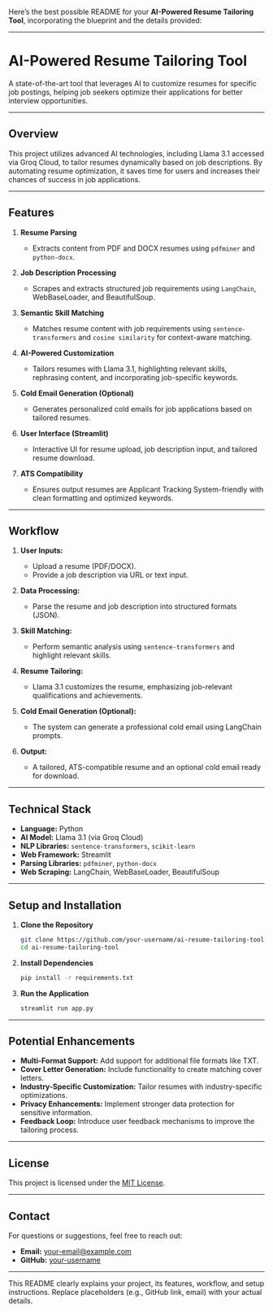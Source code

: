 Here’s the best possible README for your **AI-Powered Resume Tailoring Tool**, incorporating the blueprint and the details provided:

---

# **AI-Powered Resume Tailoring Tool**  
A state-of-the-art tool that leverages AI to customize resumes for specific job postings, helping job seekers optimize their applications for better interview opportunities.  

---

## **Overview**  
This project utilizes advanced AI technologies, including Llama 3.1 accessed via Groq Cloud, to tailor resumes dynamically based on job descriptions. By automating resume optimization, it saves time for users and increases their chances of success in job applications.  

---

## **Features**  
1. **Resume Parsing**  
   - Extracts content from PDF and DOCX resumes using `pdfminer` and `python-docx`.  

2. **Job Description Processing**  
   - Scrapes and extracts structured job requirements using `LangChain`, WebBaseLoader, and BeautifulSoup.  

3. **Semantic Skill Matching**  
   - Matches resume content with job requirements using `sentence-transformers` and `cosine similarity` for context-aware matching.  

4. **AI-Powered Customization**  
   - Tailors resumes with Llama 3.1, highlighting relevant skills, rephrasing content, and incorporating job-specific keywords.  

5. **Cold Email Generation (Optional)**  
   - Generates personalized cold emails for job applications based on tailored resumes.  

6. **User Interface (Streamlit)**  
   - Interactive UI for resume upload, job description input, and tailored resume download.  

7. **ATS Compatibility**  
   - Ensures output resumes are Applicant Tracking System-friendly with clean formatting and optimized keywords.  

---

## **Workflow**  

1. **User Inputs:**  
   - Upload a resume (PDF/DOCX).  
   - Provide a job description via URL or text input.  

2. **Data Processing:**  
   - Parse the resume and job description into structured formats (JSON).  

3. **Skill Matching:**  
   - Perform semantic analysis using `sentence-transformers` and highlight relevant skills.  

4. **Resume Tailoring:**  
   - Llama 3.1 customizes the resume, emphasizing job-relevant qualifications and achievements.  

5. **Cold Email Generation (Optional):**  
   - The system can generate a professional cold email using LangChain prompts.  

6. **Output:**  
   - A tailored, ATS-compatible resume and an optional cold email ready for download.  

---

## **Technical Stack**  
- **Language:** Python  
- **AI Model:** Llama 3.1 (via Groq Cloud)  
- **NLP Libraries:** `sentence-transformers`, `scikit-learn`  
- **Web Framework:** Streamlit  
- **Parsing Libraries:** `pdfminer`, `python-docx`  
- **Web Scraping:** LangChain, WebBaseLoader, BeautifulSoup  

---

## **Setup and Installation**  

1. **Clone the Repository**  
   ```bash  
   git clone https://github.com/your-username/ai-resume-tailoring-tool.git  
   cd ai-resume-tailoring-tool  
   ```  

2. **Install Dependencies**  
   ```bash  
   pip install -r requirements.txt  
   ```  

3. **Run the Application**  
   ```bash  
   streamlit run app.py  
   ```  

---

## **Potential Enhancements**  
- **Multi-Format Support:** Add support for additional file formats like TXT.  
- **Cover Letter Generation:** Include functionality to create matching cover letters.  
- **Industry-Specific Customization:** Tailor resumes with industry-specific optimizations.  
- **Privacy Enhancements:** Implement stronger data protection for sensitive information.  
- **Feedback Loop:** Introduce user feedback mechanisms to improve the tailoring process.  

---

## **License**  
This project is licensed under the [MIT License](LICENSE).  

---

## **Contact**  
For questions or suggestions, feel free to reach out:  
- **Email:** [your-email@example.com](mailto:your-email@example.com)  
- **GitHub:** [your-username](https://github.com/your-username)  

---  

This README clearly explains your project, its features, workflow, and setup instructions. Replace placeholders (e.g., GitHub link, email) with your actual details.
